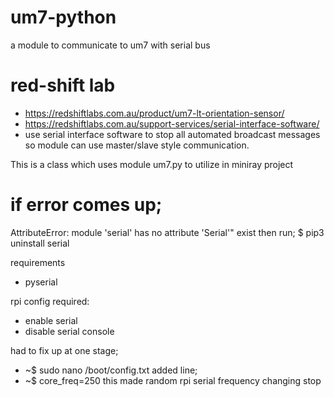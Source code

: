 # um7-python
a module to communicate to um7 with serial bus

# red-shift lab
- https://redshiftlabs.com.au/product/um7-lt-orientation-sensor/
- https://redshiftlabs.com.au/support-services/serial-interface-software/
- use serial interface software to stop all automated broadcast messages so module can use master/slave style communication.

This is a class which uses module um7.py to utilize in miniray project

# if error comes up;
AttributeError: module 'serial' has no attribute 'Serial'" exist
then run;
$ pip3 uninstall serial

requirements
-   pyserial

rpi config required:
-   enable serial
-   disable serial console

had to fix up at one stage;
-   ~$ sudo nano /boot/config.txt
added line;
-   ~$ core_freq=250
this made random rpi serial frequency changing stop